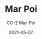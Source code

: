 ---
image_primary: "img/CG_MarPoi_Art.jpg"
image_secondary: "img/CG_MarPoi_Interior.jpg"
subtitle: "CG-2 Mar-Poi"
tags: 
  - "Wall Coverings"
title: "Mar Poi"
href: "https://www.areaenvironments.com/order/cg-2-mar-poi"
designer: "Christian Gastaldi"
category: "Wall Coverings"
manufacturer: "Area Environments"
slug: "/manufacturers/area-environments/wall-coverings/christian-gastaldi-mar-poi"
date: "2021-05-07"
---